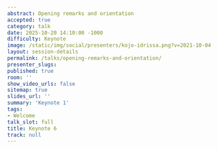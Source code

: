 ```yaml
---
abstract: Opening remarks and orientation
accepted: true
category: talk
date: 2025-10-20 14:10:00 -1000
difficulty: Keynote
image: /static/img/social/presenters/kojo-idrissa.png?v=2021-10-04
layout: session-details
permalink: /talks/opening-remarks-and-orientation/
presenter_slugs:
published: true
room: ''
show_video_urls: false
sitemap: true
slides_url: ''
summary: 'Keynote 1'
tags:
- Welcome
talk_slot: full
title: Keynote 6
track: null
---
```

